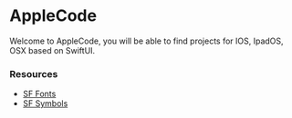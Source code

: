 # AppleCode

Welcome to AppleCode, you will be able to find projects for IOS, IpadOS, OSX based on SwiftUI.


### Resources
* [SF Fonts](https://developer.apple.com/sf-symbols/)
* [SF Symbols](https://developer.apple.com/fonts/)

